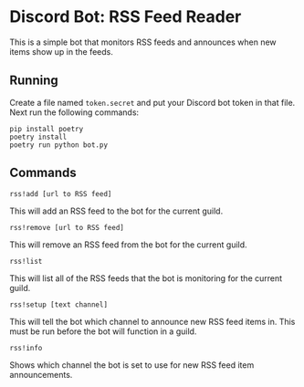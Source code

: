# Discord Bot: RSS Feed Reader

This is a simple bot that monitors RSS feeds and announces when new items show up in the feeds.

## Running

Create a file named `token.secret` and put your Discord bot token in that file. Next run the following commands:
```shell
pip install poetry
poetry install
poetry run python bot.py
```

## Commands

`rss!add [url to RSS feed]`

This will add an RSS feed to the bot for the current guild.

`rss!remove [url to RSS feed]`

This will remove an RSS feed from the bot for the current guild.

`rss!list`

This will list all of the RSS feeds that the bot is monitoring for the current guild.

`rss!setup [text channel]`

This will tell the bot which channel to announce new RSS feed items in. This must be run before the bot will function in a guild.

`rss!info`

Shows which channel the bot is set to use for new RSS feed item announcements.
